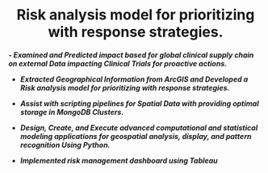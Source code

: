 <h1 align="center">Risk analysis model for prioritizing with response strategies.</h1>
<h5>
- Examined and Predicted impact based for global clinical supply chain on external Data impacting Clinical Trials for proactive actions.

- Extracted Geographical Information from ArcGIS and Developed a Risk analysis model for prioritizing with response strategies.

- Assist with scripting pipelines for Spatial Data with providing optimal storage in MongoDB Clusters.

- Design, Create, and Execute advanced computational and statistical modeling applications for geospatial
analysis, display, and pattern recognition Using Python.

- Implemented risk management dashboard using Tableau
</h5>
